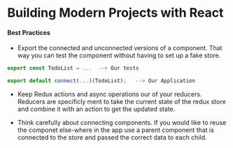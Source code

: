 # Building Modern Projects with React

#### Best Practices
* Export the connected and unconnected versions of a component.  That way you can test the component without having to set up a fake store.

```javascript 
export const TodoList = ...  --> Our tests
```
```javascript
export default connect(...)(TodoList);   --> Our Application
```

* Keep Redux actions and async operations our of your reducers.  Reducers are specificly ment to take the current state of the redux store and combine it with an action to get the updated state.

* Think carefully about connecting components.  If you would like to reuse the componet else-where in the app use a parent component that is connected to the store and passed the correct data to each child.